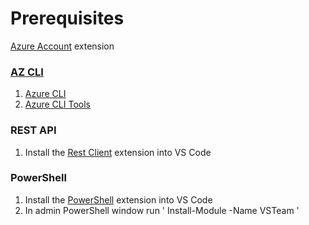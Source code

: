# Prerequisites

[Azure Account](https://marketplace.visualstudio.com/items?itemName=ms-vscode.azure-account) extension

### [AZ CLI](https://docs.microsoft.com/en-us/azure/devops/cli/?view=azure-devops)
1.	[Azure CLI](https://docs.microsoft.com/en-us/cli/azure/install-azure-cli)
2.	[Azure CLI Tools](https://marketplace.visualstudio.com/items?itemName=ms-vscode.azurecli)

### REST API
1.	Install the [Rest Client](https://marketplace.visualstudio.com/items?itemName=humao.rest-client) extension into VS Code

### PowerShell
1. Install the [PowerShell](https://marketplace.visualstudio.com/items?itemName=ms-vscode.PowerShell) extension into VS Code
2. In admin PowerShell window run
'
Install-Module -Name VSTeam
'